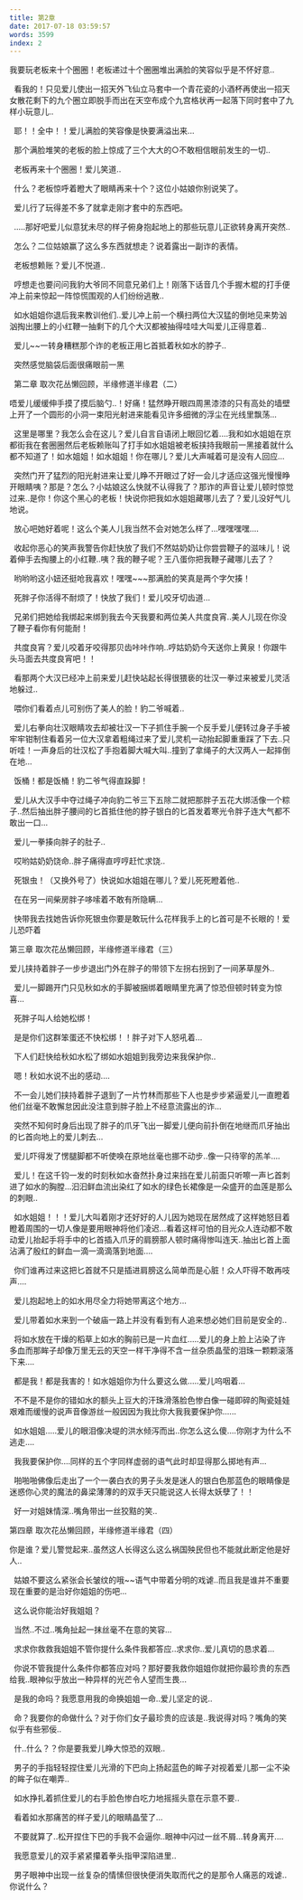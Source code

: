 ```yaml
---
title: 第2章
date: 2017-07-18 03:59:57
words: 3599
index: 2
---
```

<!-- deleteAbove -->


我要玩老板来十个圈圈！老板递过十个圈圈堆出满脸的笑容似乎是不怀好意..





  看我的！只见爱儿使出一招天外飞仙立马套中一个青花瓷的小酒杯再使出一招天女散花剩下的九个圈立即脱手而出在天空布成个九宫格状再一起落下同时套中了九样小玩意儿..





  耶！！全中！！爱儿满脸的笑容像是快要满溢出来...





  那个满脸堆笑的老板的脸上惊成了三个大大的○不敢相信眼前发生的一切..





  老板再来十个圈圈！爱儿笑道..





  什么？老板惊呼着瞪大了眼睛再来十个？这位小姑娘你别说笑了。





  爱儿行了玩得差不多了就拿走刚才套中的东西吧。





  .....那好吧爱儿似意犹未尽的样子俯身抱起地上的那些玩意儿正欲转身离开突然..





  怎么？二位姑娘赢了这么多东西就想走？说着露出一副诈的表情。





  老板想赖账？爱儿不悦道..





  哼想走也要问问我豹大爷同不同意兄弟们上！刚落下话音几个手握木棍的打手便冲上前来惊起一阵惊慌围观的人们纷纷逃散..





  如水姐姐你退后我来教训他们..爱儿冲上前一个横扫两位大汉猛的倒地见来势汹汹掏出腰上的小红鞭一抽剩下的几个大汉都被抽得哇哇大叫爱儿正得意着..





  爱儿~~一转身糟糕那个诈的老板正用匕首抵着秋如水的脖子..





  突然感觉脑袋后面很痛眼前一黑

  第二章 取次花丛懒回顾，半缘修道半缘君（二）



唔爱儿缓缓伸手摸了摸后脑勺..！好痛！猛然睁开眼四周黑漆漆的只有高处的墙壁上开了一个圆形的小洞一束阳光射进来能看见许多细微的浮尘在光线里飘荡...





  这里是哪里？我怎么会在这儿？爱儿自言自语闭上眼回忆着....我和如水姐姐在京都街我在套圈圈然后老板赖账叫了打手如水姐姐被老板挟持我眼前一黑接着就什么都不知道了！如水姐姐！如水姐姐！你在哪儿？爱儿大声喊着可是没有人回应...





  突然门开了猛烈的阳光射进来让爱儿睁不开眼过了好一会儿才适应这强光慢慢睁开眼睛咦？那是？怎么？小姑娘这么快就不认得我了？那诈的声音让爱儿顿时惊觉过来..是你！你这个黑心的老板！快说你把我如水姐姐藏哪儿去了？爱儿没好气儿地说。





  放心吧她好着呢！这么个美人儿我当然不会对她怎么样了...嘿嘿嘿嘿....





  收起你恶心的笑声我警告你赶快放了我们不然姑奶奶让你尝尝鞭子的滋味儿！说着伸手去掏腰上的小红鞭..咦？我的鞭子呢？王八蛋你把我鞭子藏哪儿去了？





  哟哟哟这小妞还挺呛我喜欢！嘿嘿~~~那满脸的笑真是两个字欠揍！





  死胖子你活得不耐烦了！快放了我们！爱儿咬牙切齿道...





  兄弟们把她给我绑起来绑到我去今天我要和两位美人共度良宵..美人儿现在你没了鞭子看你有何能耐！





  共度良宵？爱儿咬着牙咬得那贝齿咔咔作响..哼姑奶奶今天送你上黄泉！你跟牛头马面去共度良宵吧！！





  看那两个大汉已经冲上前来爱儿赶快站起长得很猥亵的壮汉一拳过来被爱儿灵活地躲过..





  喂你们看着点儿可别伤了美人的脸！豹二爷喊着..





  爱儿右拳向壮汉眼睛攻去却被壮汉一下子抓住手腕一个反手爱儿便转过身子手被牢牢钳制住看着另一位大汉拿着粗绳过来了爱儿灵机一动抬起脚重重踩了下去..只听哇！一声身后的壮汉松了手抱着脚大喊大叫..撞到了拿绳子的大汉两人一起摔倒在地...





  饭桶！都是饭桶！豹二爷气得直跺脚！





  爱儿从大汉手中夺过绳子冲向豹二爷三下五除二就把那胖子五花大绑活像一个粽子..然后抽出胖子腰间的匕首抵住他的脖子银白的匕首发着寒光令胖子连大气都不敢出一口...





  爱儿一拳揍向胖子的肚子..





  哎哟姑奶奶饶命..胖子痛得直哼哼赶忙求饶..





  死银虫！（又换外号了）快说如水姐姐在哪儿？爱儿死死瞪着他..





  在在另一间柴房胖子哆嗦着不敢有所隐瞒...





  快带我去找她告诉你死银虫你要是敢玩什么花样我手上的匕首可是不长眼的！爱儿恐吓着





第三章 取次花丛懒回顾，半缘修道半缘君（三）



爱儿挟持着胖子一步步退出门外在胖子的带领下左拐右拐到了一间茅草屋外..





  爱儿一脚踢开门只见秋如水的手脚被捆绑着眼睛里充满了惊恐但顿时转变为惊喜...





  死胖子叫人给她松绑！





  是是你们这群笨蛋还不快松绑！！胖子对下人怒吼着...





  下人们赶快给秋如水松了绑如水姐姐到我旁边来我保护你..





  嗯！秋如水说不出的感动....





  不一会儿她们挟持着胖子退到了一片竹林而那些下人也是步步紧逼爱儿一直瞪着他们丝毫不敢懈怠因此没注意到胖子脸上不经意流露出的诈...





  突然不知何时身后出现了胖子的爪牙飞出一脚爱儿便向前扑倒在地继而爪牙抽出的匕首向地上的爱儿刺去...





  爱儿吓得发了愣腿脚都不听使唤在原地丝毫也挪不动步..像一只待宰的羔羊....





  爱儿！在这千钧一发的时刻秋如水奋然扑身过来挡在爱儿前面只听嚓一声匕首刺进了如水的胸膛...汩汩鲜血流出染红了如水的绿色长裙像是一朵盛开的血莲是那么的刺眼..





  如水姐姐！！！爱儿大叫着刚才还好好的人儿因为她现在居然成了这样她怒目着瞪着周围的一切人像是要用眼神将他们凌迟...看着这样可怕的目光众人连动都不敢动爱儿抬起手将手中的匕首插入爪牙的肩膀那人顿时痛得惨叫连天..抽出匕首上面沾满了殷红的鲜血一滴一滴滴落到地面....





  你们谁再过来这把匕首就不只是插进肩膀这么简单而是心脏！众人吓得不敢再吱声....





  爱儿抱起地上的如水用尽全力将她带离这个地方...





  爱儿带着如水来到一个破庙一路上并没有看到有人追来想必她们目前是安全的..





  将如水放在干燥的稻草上如水的胸前已是一片血红.....爱儿的身上脸上沾染了许多血而那眸子却像万里无云的天空一样干净得不含一丝杂质晶莹的泪珠一颗颗滚落下来....





  都是我！都是我害的！如水姐姐你为什么要这么做.....爱儿呜咽着...





  不不是不是你的错如水的额头上豆大的汗珠滑落脸色惨白像一碰即碎的陶瓷娃娃艰难而缓慢的说声音像游丝一般因因为我比你大我我要保护你......





  如水姐姐.....爱儿的眼泪像决堤的洪水倾泻而出..你怎么这么傻....你刚才为什么不逃走....





  我我要保护你....同样的五个字同样虚弱的语气此时却显得那么掷地有声...





  啪啪啪佛像后走出了一个一袭白衣的男子头发是迷人的银白色那蓝色的眼睛像是迷惑你心灵的魔法的鼻梁薄薄的的双手天只能说这人长得太妖孽了！！





  好一对姐妹情深..嘴角带出一丝狡黠的笑..









第四章 取次花丛懒回顾，半缘修道半缘君（四）



你是谁？爱儿警觉起来..虽然这人长得这么这么祸国殃民但也不能就此断定他是好人..





  姑娘不要这么紧张会长皱纹的哦~~语气中带着分明的戏谑..而且我是谁并不重要现在重要的是治好你姐姐的伤吧...





  这么说你能治好我姐姐？





  当然..不过..嘴角扯起一抹丝毫不在意的笑容...





  求求你救救我姐姐不管你提什么条件我都答应..求求你..爱儿真切的恳求着...





  你说不管我提什么条件你都答应对吗？那好要我救你姐姐你就把你最珍贵的东西给我..眼神似乎放出一种异样的光芒令人望而生畏...





  是我的命吗？我愿意用我的命换姐姐一命..爱儿坚定的说..





  命？我要你的命做什么？对于你们女子最珍贵的应该是..我说得对吗？嘴角的笑似乎有些邪佞..





  什..什么？？你是要我爱儿睁大惊恐的双眼..





  男子的手指轻轻捏住爱儿光滑的下巴向上扬起蓝色的眸子对视着爱儿那一尘不染的眸子似在嘲弄..





  如水挣扎着抓住爱儿的右手脸色惨白吃力地摇摇头意在示意不要..





  看着如水那痛苦的样子爱儿的眼睛晶莹了...





  不要就算了..松开捏住下巴的手我不会逼你..眼神中闪过一丝不屑...转身离开....





  我愿意爱儿的双手紧紧攥着拳头指甲深陷进里..





  男子眼神中出现一丝复杂的情愫但很快便消失取而代之的是那令人痛恶的戏谑..你说什么？

　
